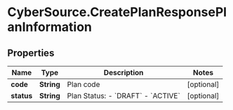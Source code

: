 # CyberSource.CreatePlanResponsePlanInformation

## Properties
Name | Type | Description | Notes
------------ | ------------- | ------------- | -------------
**code** | **String** | Plan code  | [optional] 
**status** | **String** | Plan Status:  - &#x60;DRAFT&#x60;  - &#x60;ACTIVE&#x60;  | [optional] 


